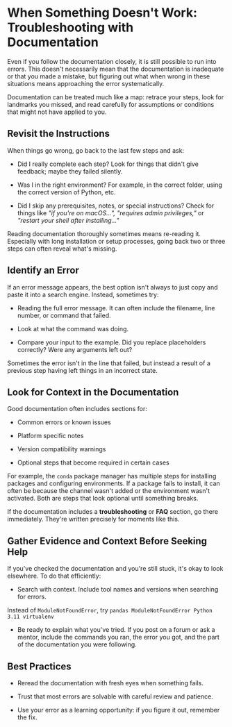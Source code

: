 # When Something Doesn't Work: Troubleshooting with Documentation
Even if you follow the documentation closely, it is still possible to run into errors. This doesn't necessarily mean that the documentation is inadequate or that you made a mistake, but figuring out what when wrong in these situations means approaching the error systematically.

Documentation can be treated much like a map: retrace your steps, look for landmarks you missed, and read carefully for assumptions or conditions that might not have applied to you.

## Revisit the Instructions
When things go wrong, go back to the last few steps and ask:

* Did I really complete each step? Look for things that didn't give feedback; maybe they failed silently.

* Was I in the right environment? For example, in the correct folder, using the correct version of Python, etc.

* Did I skip any prerequisites, notes, or special instructions? Check for things like *"if you're on macOS...", "requires admin privileges,"* or *"restart your shell after installing..."*

Reading documentation thoroughly sometimes means re-reading it. Especially with long installation or setup processes, going back two or three steps can often reveal what's missing.

## Identify an Error
If an error message appears, the best option isn't always to just copy and paste it into a search engine. Instead, sometimes try:

* Reading the full error message. It can often include the filename, line number, or command that failed.

* Look at what the command was doing.

* Compare your input to the example. Did you replace placeholders correctly? Were any arguments left out?

Sometimes the error isn't in the line that failed, but instead a result of a previous step having left things in an incorrect state. 

## Look for Context in the Documentation
Good documentation often includes sections for:

* Common errors or known issues

* Platform specific notes

* Version compatibility warnings

* Optional steps that become required in certain cases

For example, the `conda` package manager has multiple steps for installing packages and configuring environments. If a package fails to install, it can often be because the channel wasn't added or the environment wasn't activated. Both are steps that look optional until something breaks.

If the documentation includes a **troubleshooting** or **FAQ** section, go there immediately. They're written precisely for moments like this.

## Gather Evidence and Context Before Seeking Help
If you've checked the documentation and you're still stuck, it's okay to look elsewhere. To do that efficiently:

* Search with context. Include tool names and versions when searching for errors.

Instead of `ModuleNotFoundError`, try `pandas ModuleNotFoundError Python 3.11 virtualenv`

* Be ready to explain what you've tried. If you post on a forum or ask a mentor, include the commands you ran, the error you got, and the part of the documentation you were following. 

## Best Practices
* Reread the documentation with fresh eyes when something fails.

* Trust that most errors are solvable with careful review and patience.

* Use your error as a learning opportunity: if you figure it out, remember the fix.